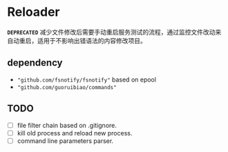 # Reloader
**`DEPRECATED`**
减少文件修改后需要手动重启服务测试的流程，通过监控文件改动来自动重启，适用于不影响出错语法的内容修改项目。

## dependency

- `"github.com/fsnotify/fsnotify"`  based on epool
- `"github.com/guoruibiao/commands"`

## TODO
- [ ] file filter chain based on .gitignore.
- [ ] kill old process and reload new process.
- [ ] command line parameters parser.
